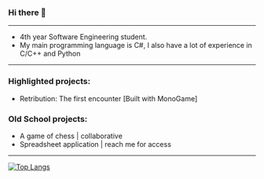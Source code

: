 ### Hi there 👋
----------------------
- 4th year  Software Engineering student.
- My main programming language is C#, I also have a lot of experience in C/C++ and Python
----------------------
### Highlighted projects:

- Retribution: The first encounter [Built with MonoGame]

### Old School projects:

- A game of chess | collaborative
- Spreadsheet application | reach me for access
---------------------------------
[![Top Langs](https://github-readme-stats.vercel.app/api/top-langs/?username=KMadre)](https://github.com/KMadre/github-readme-stats)
